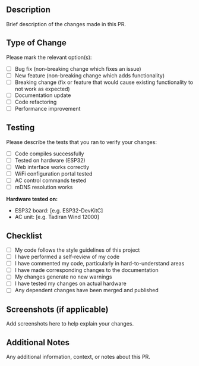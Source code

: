## Description
Brief description of the changes made in this PR.

## Type of Change
Please mark the relevant option(s):
- [ ] Bug fix (non-breaking change which fixes an issue)
- [ ] New feature (non-breaking change which adds functionality)
- [ ] Breaking change (fix or feature that would cause existing functionality to not work as expected)
- [ ] Documentation update
- [ ] Code refactoring
- [ ] Performance improvement

## Testing
Please describe the tests that you ran to verify your changes:
- [ ] Code compiles successfully
- [ ] Tested on hardware (ESP32)
- [ ] Web interface works correctly
- [ ] WiFi configuration portal tested
- [ ] AC control commands tested
- [ ] mDNS resolution works

**Hardware tested on:**
- ESP32 board: [e.g. ESP32-DevKitC]
- AC unit: [e.g. Tadiran Wind 12000]

## Checklist
- [ ] My code follows the style guidelines of this project
- [ ] I have performed a self-review of my code
- [ ] I have commented my code, particularly in hard-to-understand areas
- [ ] I have made corresponding changes to the documentation
- [ ] My changes generate no new warnings
- [ ] I have tested my changes on actual hardware
- [ ] Any dependent changes have been merged and published

## Screenshots (if applicable)
Add screenshots here to help explain your changes.

## Additional Notes
Any additional information, context, or notes about this PR.
